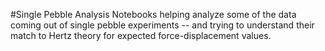#Single Pebble Analysis
Notebooks helping analyze some of the data coming out of single pebble experiments -- and trying to understand their match to Hertz theory for expected force-displacement values.